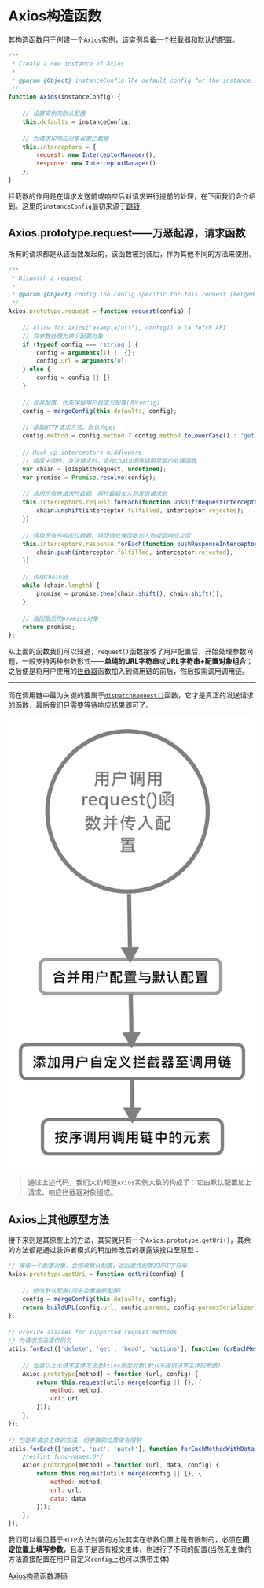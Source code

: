 # Axios构造函数

其构造函数用于创建一个`Axios`实例，该实例具备一个拦截器和默认的配置。

```js
/**
 * Create a new instance of Axios
 *
 * @param {Object} instanceConfig The default config for the instance
 */
function Axios(instanceConfig) {

    // 设置实例的默认配置
    this.defaults = instanceConfig;

    // 为请求和响应对象设置拦截器
    this.interceptors = {
        request: new InterceptorManager(),
        response: new InterceptorManager()
    };
}
```

拦截器的作用是在请求发送前或响应后对请求进行提前的处理，在下面我们会介绍到。这里的`instanceConfig`最初来源于[跳转](./../默认配置)

## Axios.prototype.request——万恶起源，请求函数

所有的请求都是从该函数发起的，该函数被封装后，作为其他不同的方法来使用。

```js
/**
 * Dispatch a request
 *
 * @param {Object} config The config specific for this request (merged with this.defaults)
 */
Axios.prototype.request = function request(config) {

    // Allow for axios('example/url'[, config]) a la fetch API
    // 将参数处理为单个配置对象
    if (typeof config === 'string') {
        config = arguments[1] || {};
        config.url = arguments[0];
    } else {
        config = config || {};
    }

    // 合并配置，优先保留用户自定义配置(即config)
    config = mergeConfig(this.defaults, config);

    // 提取HTTP请求方法，默认为get
    config.method = config.method ? config.method.toLowerCase() : 'get';

    // Hook up interceptors middleware
    // 调度中间件，发送请求时，会按chain顺序调用里面的处理函数
    var chain = [dispatchRequest, undefined];
    var promise = Promise.resolve(config);

    // 调用所有的请求拦截器，将拦截器加入到发送请求前
    this.interceptors.request.forEach(function unshiftRequestInterceptors(interceptor) {
        chain.unshift(interceptor.fulfilled, interceptor.rejected);
    });

    // 调用所有的响应拦截器，将回调处理函数加入到返回响应之后
    this.interceptors.response.forEach(function pushResponseInterceptors(interceptor) {
        chain.push(interceptor.fulfilled, interceptor.rejected);
    });

    // 调用chain链
    while (chain.length) {
        promise = promise.then(chain.shift(), chain.shift());
    }

    // 返回最后的promise对象
    return promise;
};
```

从上面的函数我们可以知道，`request()`函数接收了用户配置后，开始处理参数问题，一般支持两种参数形式——**单纯的URL字符串**或**URL字符串+配置对象组合**；之后便是将用户使用的[拦截器](../../适配器/README.md)函数加入到调用链的前后，然后按需调用调用链。
___

而在调用链中最为关键的要属于[`dispatchRequest()`](../调度请求函数)函数，它才是真正的发送请求的函数，最后我们只需要等待响应结果即可了。

![请求流程](./imgs/请求流程.svg)

>通过上述代码，我们大约知道`Axios`实例大致的构成了：它由默认配置加上请求、响应拦截器对象组成。

## Axios上其他原型方法

接下来则是其原型上的方法，其实就只有一个`Axios.prototype.getUri()`，其余的方法都是通过装饰者模式的稍加修改后的暴露该接口至原型：

```js
// 接收一个配置对象，会修改默认配置，返回最终配置的URI字符串
Axios.prototype.getUri = function getUri(config) {

    // 修改默认配置(同名会覆盖原配置)
    config = mergeConfig(this.defaults, config);
    return buildURL(config.url, config.params, config.paramsSerializer).replace(/^\?/, '');
};

// Provide aliases for supported request methods
// 为请求方法提供别名
utils.forEach(['delete', 'get', 'head', 'options'], function forEachMethodNoData(method) {

    // 包装以上无请求主体方法至Axios原型对象(默认不提供请求主体的参数)
    Axios.prototype[method] = function (url, config) {
        return this.request(utils.merge(config || {}, {
            method: method,
            url: url
        }));
    };
});

// 包装有请求主体的方法，但参数的位置做有限制
utils.forEach(['post', 'put', 'patch'], function forEachMethodWithData(method) {
    /*eslint func-names:0*/
    Axios.prototype[method] = function (url, data, config) {
        return this.request(utils.merge(config || {}, {
            method: method,
            url: url,
            data: data
        }));
    };
});
```

我们可以看见基于`HTTP`方法封装的方法其实在参数位置上是有限制的，必须在**固定位置上填写参数**，且基于是否有报文主体，也进行了不同的配置(当然无主体的方法直接配置在用户自定义`config`上也可以携带主体)

[Axios构造函数源码](../axios/../../axios/lib/core/Axios.js)
